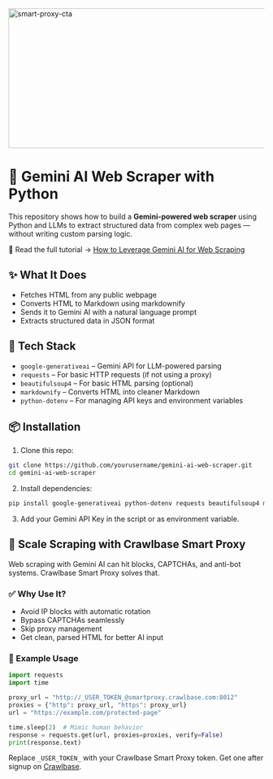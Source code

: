 <a href="https://crawlbase.com/signup?utm_source=github&utm_medium=readme&utm_campaign=smart_proxy_banner" target="_blank">
  <img width="1090" height="275" 
       src="https://github.com/user-attachments/assets/6735e89e-3a75-43d8-b613-7a5ae776441d" 
       alt="smart-proxy-cta" 
       style="max-width: 100%; border: 0;">
</a>

# 🤖 Gemini AI Web Scraper with Python

This repository shows how to build a **Gemini-powered web scraper** using Python and LLMs to extract structured data from complex web pages — without writing custom parsing logic.

📖 Read the full tutorial → [How to Leverage Gemini AI for Web Scraping](https://crawlbase.com/blog/how-to-leverage-gemini-ai-for-web-scraping/)

## ✨ What It Does

- Fetches HTML from any public webpage
- Converts HTML to Markdown using markdownify
- Sends it to Gemini AI with a natural language prompt
- Extracts structured data in JSON format

## 🧰 Tech Stack

- `google-generativeai` – Gemini API for LLM-powered parsing
- `requests` – For basic HTTP requests (if not using a proxy)
- `beautifulsoup4` – For basic HTML parsing (optional)
- `markdownify` – Converts HTML into cleaner Markdown
- `python-dotenv` – For managing API keys and environment variables

## 📦 Installation

1. Clone this repo:

```bash
git clone https://github.com/yourusername/gemini-ai-web-scraper.git
cd gemini-ai-web-scraper
```

2. Install dependencies:

```bash
pip install google-generativeai python-dotenv requests beautifulsoup4 markdownify
```

3. Add your Gemini API Key in the script or as environment variable.

## 🚀 Scale Scraping with Crawlbase Smart Proxy

Web scraping with Gemini AI can hit blocks, CAPTCHAs, and anti-bot systems. Crawlbase Smart Proxy solves that.

### ✅ Why Use It?

- Avoid IP blocks with automatic rotation
- Bypass CAPTCHAs seamlessly
- Skip proxy management
- Get clean, parsed HTML for better AI input

### 🔧 Example Usage

```python
import requests
import time

proxy_url = "http://_USER_TOKEN_@smartproxy.crawlbase.com:8012"
proxies = {"http": proxy_url, "https": proxy_url}
url = "https://example.com/protected-page"

time.sleep(2)  # Mimic human behavior
response = requests.get(url, proxies=proxies, verify=False)
print(response.text)
```

Replace `_USER_TOKEN_` with your Crawlbase Smart Proxy token. Get one after signup on [Crawlbase](https://www.crawlbase.com/signup).
